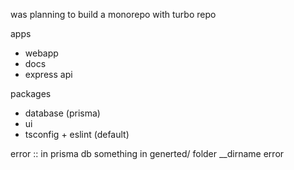 was planning to build a monorepo with turbo repo

apps 
- webapp
- docs
- express api

packages
-  database (prisma)
-  ui
-  tsconfig + eslint (default)

error :: in prisma db something in generted/ folder __dirname error
